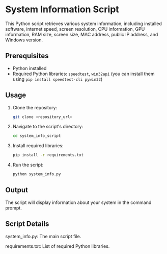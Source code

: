 # System Information Script

This Python script retrieves various system information, including installed software, internet speed, screen resolution, CPU information, GPU information, RAM size, screen size, MAC address, public IP address, and Windows version.

## Prerequisites

- Python installed
- Required Python libraries: `speedtest`, `win32api` (you can install them using `pip install speedtest-cli pywin32`)

## Usage

1. Clone the repository:

   ```bash
   git clone <repository_url>


2. Navigate to the script's directory:
   ```bash
   cd system_info_script


3. Install required libraries:
   ```bash
   pip install -r requirements.txt
   

6. Run the script:
   ```bash
   python system_info.py


## Output
The script will display information about your system in the command prompt.

## Script Details

system_info.py: The main script file.

requirements.txt: List of required Python libraries.
